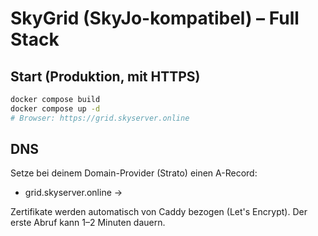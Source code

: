 # SkyGrid (SkyJo-kompatibel) – Full Stack

## Start (Produktion, mit HTTPS)
```bash
docker compose build
docker compose up -d
# Browser: https://grid.skyserver.online
```

## DNS
Setze bei deinem Domain-Provider (Strato) einen A-Record:
- grid.skyserver.online -> <deine Server-IP>

Zertifikate werden automatisch von Caddy bezogen (Let's Encrypt). Der erste Abruf kann 1–2 Minuten dauern.
